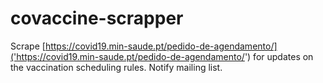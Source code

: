 # covaccine-scrapper

Scrape [https://covid19.min-saude.pt/pedido-de-agendamento/]('https://covid19.min-saude.pt/pedido-de-agendamento/') for updates on the vaccination scheduling rules. Notify mailing list.

